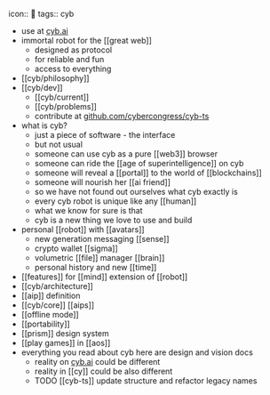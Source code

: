 icon:: 🤖
tags:: cyb

- use at [cyb.ai](https://cyb.ai)
- immortal robot for the [[great web]]
	- designed as protocol
	- for reliable and fun
	- access to everything
- [[cyb/philosophy]]
- [[cyb/dev]]
	- [[cyb/current]]
	- [[cyb/problems]]
	- contribute at [github.com/cybercongress/cyb-ts](https://github.com/cybercongress/cyb-ts)
- what is cyb?
	- just a piece of software - the interface
	- but not usual
	- someone can use cyb as a pure [[web3]] browser
	- someone can ride the [[age of superintelligence]] on cyb
	- someone will reveal a [[portal]] to the world of [[blockchains]]
	- someone will nourish her [[ai friend]]
	- so we have not found out ourselves what cyb exactly is
	- every cyb robot is unique like any [[human]]
	- what we know for sure is that
	- cyb is a new thing we love to use and build
- personal [[robot]] with [[avatars]]
	- new generation messaging [[sense]]
	- crypto wallet [[sigma]]
	- volumetric [[file]] manager [[brain]]
	- personal history and new [[time]]
- [[features]] for [[mind]] extension of [[robot]]
- [[cyb/architecture]]
- [[aip]] definition
- [[cyb/core]] [[aips]]
- [[offline mode]]
- [[portability]]
- [[prism]] design system
- [[play games]] in [[aos]]
- everything you read about cyb here are design and vision docs
	- reality on [cyb.ai](https://cyb.ai) could be different
	- reality in [[cy]] could be also different
	- TODO [[cyb-ts]] update structure and refactor legacy names